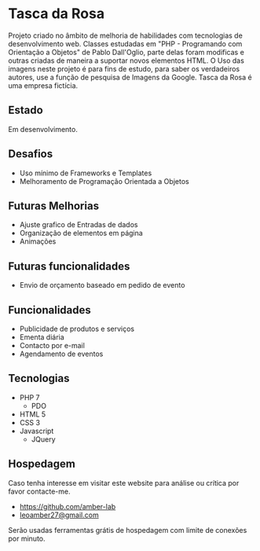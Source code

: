 # Tasca da Rosa
Projeto criado no âmbito de melhoria de habilidades com tecnologias de desenvolvimento web.
Classes estudadas em "PHP - Programando com Orientação a Objetos" de Pablo Dall'Oglio, parte delas foram modificas e outras criadas de maneira a suportar novos elementos HTML.
O Uso das imagens neste projeto é para fins de estudo, para saber os verdadeiros autores, use a função de pesquisa de Imagens da Google.
Tasca da Rosa é uma empresa fictícia.

## Estado
Em desenvolvimento.

## Desafios
- Uso mínimo de Frameworks e Templates
- Melhoramento de Programação Orientada a Objetos

## Futuras Melhorias
- Ajuste grafico de Entradas de dados
- Organização de elementos em página
- Animações

## Futuras funcionalidades
- Envio de orçamento baseado em pedido de evento

## Funcionalidades
- Publicidade de produtos e serviços
- Ementa diária
- Contacto por e-mail
- Agendamento de eventos

## Tecnologias
- PHP 7
	- PDO
- HTML 5
- CSS 3
- Javascript
	- JQuery

## Hospedagem
Caso tenha interesse em visitar este website para análise ou crítica por favor contacte-me.
- https://github.com/amber-lab
- leoamber27@gmail.com

Serão usadas ferramentas grátis de hospedagem com limite de conexões por minuto.